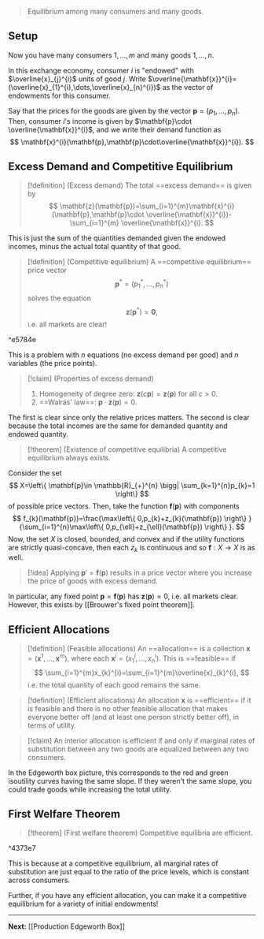 > Equilibrium among many consumers and many goods.

## Setup

Now you have many consumers $1,\dots,m$ and many goods $1,\dots,n$.

In this exchange economy, consumer $i$ is "endowed" with $\overline{x}_{j}^{i}$ units of good $j$. Write $\overline{\mathbf{x}}^{i}=(\overline{x}_{1}^{i},\dots,\overline{x}_{n}^{i})$ as the vector of endowments for this consumer.

Say that the prices for the goods are given by the vector $\mathbf{p}=(p_{1},\dots,p_{n})$. Then, consumer $i$'s income is given by $\mathbf{p}\cdot  \overline{\mathbf{x}}^{i}$, and we write their demand function as
$$
\mathbf{x}^{i}(\mathbf{p},\mathbf{p}\cdot\overline{\mathbf{x}}^{i}).
$$

## Excess Demand and Competitive Equilibrium

> [!definition] (Excess demand)
> The total ==excess demand== is given by
> $$
> \mathbf{z}(\mathbf{p})=\sum_{i=1}^{m}\mathbf{x}^{i}(\mathbf{p},\mathbf{p}\cdot  \overline{\mathbf{x}}^{i})-\sum_{i=1}^{m} \overline{\mathbf{x}}^{i}.
> $$

This is just the sum of the quantities demanded given the endowed incomes, minus the actual total quantity of that good.

> [!definition] (Competitive equilibrium)
> A ==competitive equilibrium== price vector
> $$
> \mathbf{p}^{*}=(p_{1}^{*},\dots,p_{n}^{*})
> $$
> solves the equation
> $$
> \mathbf{z}(\mathbf{p}^{*})=\mathbf{0},
> $$
> i.e. all markets are clear!

^e5784e

This is a problem with $n$ equations (no excess demand per good) and $n$ variables (the price points).

> [!claim] (Properties of excess demand)
> 1. Homogeneity of degree zero: $\mathbf{z}(c \mathbf{p})=\mathbf{z}(\mathbf{p})$ for all $c>0$.
> 2. ==Walras' law==: $\mathbf{p}\cdot \mathbf{z}(\mathbf{p})=0$.

The first is clear since only the relative prices matters. The second is clear because the total incomes are the same for demanded quantity and endowed quantity.

> [!theorem] (Existence of competitive equilibria)
> A competitive equilibrium always exists.

Consider the set
$$
X=\left\{ \mathbf{p}\in \mathbb{R}_{+}^{n} \bigg| \sum_{k=1}^{n}p_{k}=1 \right\} 
$$
of possible price vectors. Then, take the function $\mathbf{f}(\mathbf{p})$ with components
$$
f_{k}(\mathbf{p})=\frac{\max\left\{ 0,p_{k}+z_{k}(\mathbf{p}) \right\} }{\sum_{i=1}^{n}\max\left\{ 0,p_{\ell}+z_{\ell}(\mathbf{p}) \right\} }.
$$
Now, the set $X$ is closed, bounded, and convex and if the utility functions are strictly quasi-concave, then each $z_{k}$ is continuous and so $\mathbf{f}:X\to X$ is as well.

> [!idea]
> Applying $\mathbf{p}'=\mathbf{f}(\mathbf{p})$ results in a price vector where you increase the price of goods with excess demand.

In particular, any fixed point $\mathbf{p}=\mathbf{f}(\mathbf{p})$ has $\mathbf{z}(\mathbf{p})=0$, i.e. all markets clear. However, this exists by [[Brouwer's fixed point theorem]]. 

## Efficient Allocations

> [!definition] (Feasible allocations)
> An ==allocation== is a collection $\mathbf{x}=(\mathbf{x}^{1},\dots,\mathbf{x}^{m})$, where each $\mathbf{x}^{i}=(x_{1}^{i},\dots,x_{n}^{i})$. This is ==feasible== if
> $$
> \sum_{i=1}^{m}x_{k}^{i}=\sum_{i=1}^{m}\overline{x}_{k}^{i},
> $$
> i.e. the total quantity of each good remains the same.

> [!definition] (Efficient allocations)
> An allocation $\mathbf{x}$ is ==efficient== if it is feasible and there is no other feasible allocation that makes everyone better off (and at least one person strictly better off), in terms of utility.

> [!claim]
> An interior allocation is efficient if and only if marginal rates of substitution between any two goods are equalized between any two consumers.

In the Edgeworth box picture, this corresponds to the red and green isoutility curves having the same slope. If they weren't the same slope, you could trade goods while increasing the total utility.

## First Welfare Theorem

> [!theorem] (First welfare theorem)
> Competitive equilibria are efficient.

^4373e7

This is because at a competitive equilibrium, all marginal rates of substitution are just equal to the ratio of the price levels, which is constant across consumers.

Further, if you have any efficient allocation, you can make it a competitive equilibrium for a variety of initial endowments!

---

**Next:** [[Production Edgeworth Box]]